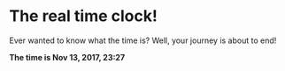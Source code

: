 # The real time clock!

Ever wanted to know what the time is? Well, your journey is about to end!

**The time is Nov 13, 2017, 23:27**